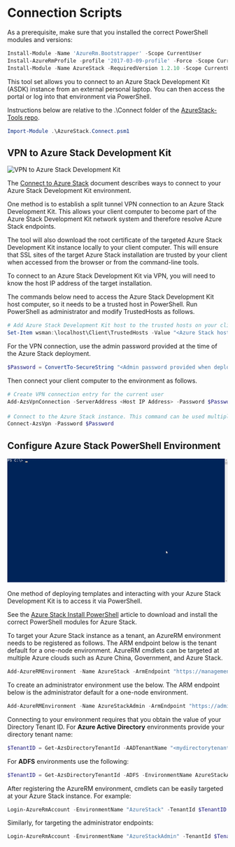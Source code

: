 # Connection Scripts

As a prerequisite, make sure that you installed the correct PowerShell modules and versions:

```powershell
Install-Module -Name 'AzureRm.Bootstrapper' -Scope CurrentUser
Install-AzureRmProfile -profile '2017-03-09-profile' -Force -Scope CurrentUser
Install-Module -Name AzureStack -RequiredVersion 1.2.10 -Scope CurrentUser
```

This tool set allows you to connect to an Azure Stack Development Kit (ASDK) instance from an external personal laptop. You can then access the portal or log into that environment via PowerShell.

Instructions below are relative to the .\Connect folder of the [AzureStack-Tools repo](..).

```powershell
Import-Module .\AzureStack.Connect.psm1
```

## VPN to Azure Stack Development Kit

![VPN to Azure Stack Development Kit](/Connect/VPNConnection.gif)

The [Connect to Azure Stack](https://docs.microsoft.com/en-us/azure/azure-stack/azure-stack-connect-azure-stack) document describes ways to connect to your Azure Stack Development Kit environment.

One method is to establish a split tunnel VPN connection to an Azure Stack Development Kit.
This allows your client computer to become part of the Azure Stack Development Kit network system and therefore resolve Azure Stack endpoints.

The tool will also download the root certificate of the targeted Azure Stack Development Kit instance locally to your client computer.
This will ensure that SSL sites of the target Azure Stack installation are trusted by your client when accessed from the browser or from the command-line tools.

To connect to an Azure Stack Development Kit via VPN, you will need to know the host IP address of the target installation. 

The commands below need to access the Azure Stack Development Kit host computer, so it needs to be a trusted host in PowerShell. Run PowerShell as administrator and modify TrustedHosts as follows.

```powershell
# Add Azure Stack Development Kit host to the trusted hosts on your client computer
Set-Item wsman:\localhost\Client\TrustedHosts -Value "<Azure Stack host IP address>" -Concatenate
```  

For the VPN connection, use the admin password provided at the time of the Azure Stack deployment.

```powershell
$Password = ConvertTo-SecureString "<Admin password provided when deploying Azure Stack>" -AsPlainText -Force
```

Then connect your client computer to the environment as follows.

```powershell
# Create VPN connection entry for the current user
Add-AzsVpnConnection -ServerAddress <Host IP Address> -Password $Password

# Connect to the Azure Stack instance. This command can be used multiple times.
Connect-AzsVpn -Password $Password
```

## Configure Azure Stack PowerShell Environment
![Adding Azure Stack Environment](/Connect/EnvironmentAdd.gif)


One method of deploying templates and interacting with your Azure Stack Development Kit is to access it via PowerShell.

See the [Azure Stack Install PowerShell](https://docs.microsoft.com/en-us/azure/azure-stack/azure-stack-connect-powershell) article to download and install the correct PowerShell modules for Azure Stack.

To target your Azure Stack instance as a tenant, an AzureRM environment needs to be registered as follows. The ARM endpoint below is the tenant default for a one-node environment. AzureRM cmdlets can be targeted at multiple Azure clouds such as Azure China, Government, and Azure Stack.


```powershell
Add-AzureRMEnvironment -Name AzureStack -ArmEndpoint "https://management.local.azurestack.external"
```

To create an administrator environment use the below. The ARM endpoint below is the administrator default for a one-node environment.

```powershell
Add-AzureRMEnvironment -Name AzureStackAdmin -ArmEndpoint "https://adminmanagement.local.azurestack.external"
```

Connecting to your environment requires that you obtain the value of your Directory Tenant ID. For **Azure Active Directory** environments provide your directory tenant name:

```powershell
$TenantID = Get-AzsDirectoryTenantId -AADTenantName "<mydirectorytenant>.onmicrosoft.com" -EnvironmentName AzureStackAdmin
```

For **ADFS** environments use the following:

```powershell
$TenantID = Get-AzsDirectoryTenantId -ADFS -EnvironmentName AzureStackAdmin
```

After registering the AzureRM environment, cmdlets can be easily targeted at your Azure Stack instance. For example:

```powershell
Login-AzureRmAccount -EnvironmentName "AzureStack" -TenantId $TenantID
```

Similarly, for targeting the administrator endpoints:

```powershell
Login-AzureRmAccount -EnvironmentName "AzureStackAdmin" -TenantId $TenantID
```
